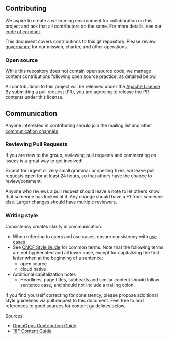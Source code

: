 ## Contributing

We aspire to create a welcoming environment for collaboration on this project
and ask that all contributors do the same. For more details, see our
[code of conduct](CODE-OF-CONDUCT.md).

This document covers contributions to this git repository. Please review
[governance](governance) for our mission, charter, and other operations.

### Open source

While this repository does not contain open source code, we manage content
contributions following open source practice, as detailed below.

All contributions to this project will be released under the 
[Apache License](LICENSE) By submitting a pull request (PR), you are agreeing to
release the PR contents under this license.

## Communication

Anyone interested in contributing should join the mailing list and other
[communication channels](README.md#Communications)

### Reviewing Pull Requests

If you are new to the group, reviewing pull requests and commenting on issues
is a great way to get involved!

Except for urgent or very small grammar or spelling fixes, we leave pull 
requests open for at least 24 hours, so that others have the chance to 
review/comment.   

Anyone who reviews a pull request should leave a note to let others know that 
someone has looked at it.  Any change should have a +1 from someone else.
Larger changes should have multiple reviewers.

### Writing style

Consistency creates clarity in communication. 

* When referring to users and use cases, ensure consistency with [use cases](usecases.md)
* See [CNCF Style
  Guide](https://github.com/cncf/foundation/blob/master/style-guide.md) for
  common terms. Note that the following terms are not hyphenated and all lower
  case, except for capitalizing the first letter when at the beginning of a
  sentence:
  * open source
  * cloud native
* Additional capitalization notes
  * Headlines, page titles, subheads and similar content should follow sentence
    case, and should not include a trailing colon. 

If you find yourself correcting for consistency, please propose additional style
guidelines via pull request to this document. Feel free to add references to 
good sources for content guidelines below.

Sources:
* [OpenOpps Contribution Guide](https://github.com/openopps/openopps-platform/blob/master/CONTRIBUTING.md)
* [18F Content Guide](https://content-guide.18f.gov/)

